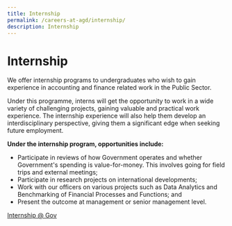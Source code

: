 ```yaml
---
title: Internship
permalink: /careers-at-agd/internship/
description: Internship
---
```

Internship
==========

We offer internship programs to undergraduates who wish to gain experience in accounting and finance related work in the Public Sector.

Under this programme, interns will get the opportunity to work in a wide variety of challenging projects, gaining valuable and practical work experience. The internship experience will also help them develop an interdisciplinary perspective, giving them a significant edge when seeking future employment.

**Under the internship program, opportunities include:**

*   Participate in reviews of how Government operates and whether Government's spending is value-for-money. This involves going for field trips and external meetings;
*   Participate in research projects on international developments;
*   Work with our officers on various projects such as Data Analytics and Benchmarking of Financial Processes and Functions; and
*   Present the outcome at management or senior management level.

[Internship @ Gov](https://www.careers.gov.sg/internships@gov)